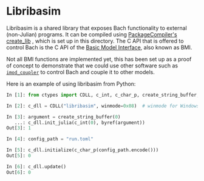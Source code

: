 # Libribasim

Libribasim is a shared library that exposes Bach functionality to external (non-Julian)
programs. It can be compiled using [PackageCompiler's
create_lib](https://julialang.github.io/PackageCompiler.jl/stable/libs.html) , which is set
up in this directory. The C API that is offered to control Bach is the C API of the [Basic
Model Interface](https://bmi.readthedocs.io/en/latest/), also known as BMI.

Not all BMI functions are implemented yet, this has been set up as a proof of concept to
demonstrate that we could use other software such as
[`imod_coupler`](https://github.com/Deltares/imod_coupler) to control Bach and couple it to
other models.

Here is an example of using libribasim from Python:

```python
In [1]: from ctypes import CDLL, c_int, c_char_p, create_string_buffer, byref

In [2]: c_dll = CDLL("libribasim", winmode=0x08)  # winmode for Windows

In [3]: argument = create_string_buffer(0)
   ...: c_dll.init_julia(c_int(0), byref(argument))
Out[3]: 1

In [4]: config_path = "run.toml"

In [5]: c_dll.initialize(c_char_p(config_path.encode()))
Out[5]: 0

In [6]: c_dll.update()
Out[6]: 0
```
